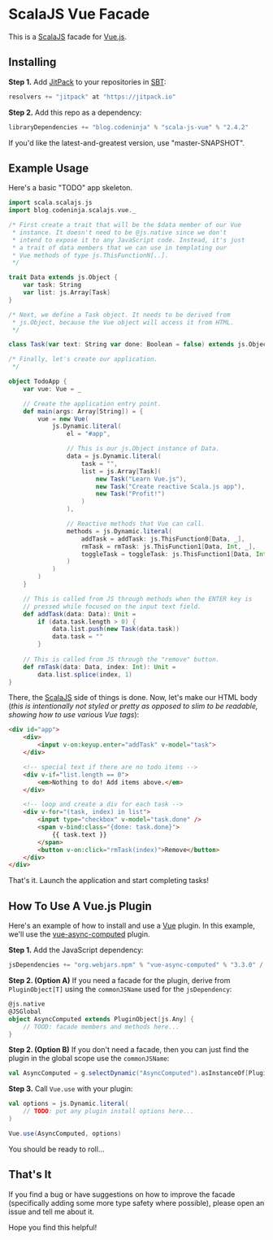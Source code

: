 # ScalaJS Vue Facade

This is a [ScalaJS][scalajs] facade for [Vue.js][vue].

## Installing

**Step 1.** Add [JitPack][jitpack] to your repositories in [SBT][sbt]:

```scala
resolvers += "jitpack" at "https://jitpack.io"
```

**Step 2.** Add this repo as a dependency:

```scala
libraryDependencies += "blog.codeninja" % "scala-js-vue" % "2.4.2"
```

If you'd like the latest-and-greatest version, use "master-SNAPSHOT".

## Example Usage

Here's a basic "TODO" app skeleton.

```scala
import scala.scalajs.js
import blog.codeninja.scalajs.vue._

/* First create a trait that will be the $data member of our Vue
 * instance. It doesn't need to be @js.native since we don't
 * intend to expose it to any JavaScript code. Instead, it's just
 * a trait of data members that we can use in templating our
 * Vue methods of type js.ThisFunctionN[..].
 */

trait Data extends js.Object {
    var task: String
    var list: js.Array[Task]
}

/* Next, we define a Task object. It needs to be derived from
 * js.Object, because the Vue object will access it from HTML.
 */

class Task(var text: String var done: Boolean = false) extends js.Object

/* Finally, let's create our application.
 */

object TodoApp {
    var vue: Vue = _

    // Create the application entry point.
    def main(args: Array[String]) = {
        vue = new Vue(
            js.Dynamic.literal(
                el = "#app",

                // This is our js.Object instance of Data.
                data = js.Dynamic.literal(
                    task = "",
                    list = js.Array[Task](
                        new Task("Learn Vue.js"),
                        new Task("Create reactive Scala.js app"),
                        new Task("Profit!")
                    )
                ),

                // Reactive methods that Vue can call.
                methods = js.Dynamic.literal(
                    addTask = addTask: js.ThisFunction0[Data, _],
                    rmTask = rmTask: js.ThisFunction1[Data, Int, _],
                    toggleTask = toggleTask: js.ThisFunction1[Data, Int, _]
                )
            )
        )
    }

    // This is called from JS through methods when the ENTER key is
    // pressed while focused on the input text field.
    def addTask(data: Data): Unit =
        if (data.task.length > 0) {
            data.list.push(new Task(data.task))
            data.task = ""
        }
    
    // This is called from JS through the "remove" button.
    def rmTask(data: Data, index: Int): Unit =
        data.list.splice(index, 1)
}
```

There, the [ScalaJS][scalajs] side of things is done. Now, let's make our HTML body (*this is intentionally not styled or pretty as opposed to slim to be readable, showing how to use various Vue tags*):

```html
<div id="app">
    <div>
        <input v-on:keyup.enter="addTask" v-model="task">
    </div>

    <!-- special text if there are no todo items -->
    <div v-if="list.length == 0">
        <em>Nothing to do! Add items above.</em>
    </div>

    <!-- loop and create a div for each task -->
    <div v-for="(task, index) in list">
        <input type="checkbox" v-model="task.done" />
        <span v-bind:class="{done: task.done}">
            {{ task.text }}
        </span>
        <button v-on:click="rmTask(index)">Remove</button>
    </div>
</div>
```

That's it. Launch the application and start completing tasks!

## How To Use A Vue.js Plugin

Here's an example of how to install and use a [Vue][vue] plugin. In this example, we'll use the [vue-async-computed][async] plugin.

**Step 1.** Add the JavaScript dependency:

```scala
jsDependencies += "org.webjars.npm" % "vue-async-computed" % "3.3.0" / "dist/vue-async-computed.js" commonJSName "AsyncComputed"
```

**Step 2. (Option A)** If you need a facade for the plugin, derive from `PluginObject[T]` using the `commonJSName` used for the `jsDependency`:

```scala
@js.native
@JSGlobal
object AsyncComputed extends PluginObject[js.Any] {
    // TOOD: facade members and methods here...
}
```

**Step 2. (Option B)** If you don't need a facade, then you can just find the plugin in the global scope use the `commonJSName`:

```scala
val AsyncComputed = g.selectDynamic("AsyncComputed").asInstanceOf[PluginObject[js.Any]]
```

**Step 3.** Call `Vue.use` with your plugin:

```scala
val options = js.Dynamic.literal(
    // TODO: put any plugin install options here...
)

Vue.use(AsyncComputed, options)
```

You should be ready to roll...

## That's It

If you find a bug or have suggestions on how to improve the facade (specifically adding some more type safety where possible), please open an issue and tell me about it.

Hope you find this helpful!

[scalajs]:      http://www.scala-js.org
[sbt]:          http://www.scala-sbt.org
[vue]:          https://vuejs.org
[jitpack]:      https://jitpack.io
[async]:        https://github.com/foxbenjaminfox/vue-async-computed
